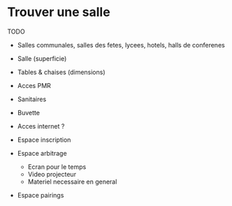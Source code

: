 # Trouver une salle

TODO

- Salles communales, salles des fetes, lycees, hotels, halls de conferenes
- Salle (superficie)
- Tables & chaises (dimensions)
- Acces PMR
- Sanitaires
- Buvette

- Acces internet ?
- Espace inscription
- Espace arbitrage
    - Ecran pour le temps
    - Video projecteur
    - Materiel necessaire en general
- Espace pairings

